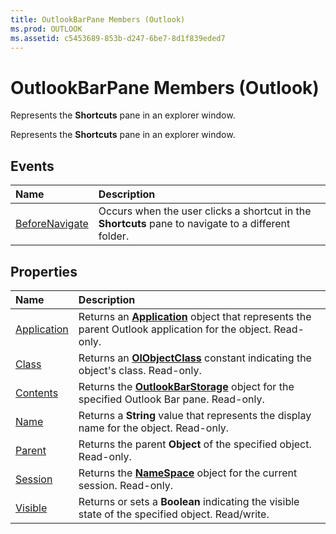 ```yaml
---
title: OutlookBarPane Members (Outlook)
ms.prod: OUTLOOK
ms.assetid: c5453689-853b-d247-6be7-8d1f839eded7
---
```



# OutlookBarPane Members (Outlook)
Represents the  **Shortcuts** pane in an explorer window.

Represents the  **Shortcuts** pane in an explorer window.


## Events



|**Name**|**Description**|
|:-----|:-----|
|[BeforeNavigate](outlookbarpane-beforenavigate-event-outlook.md)|Occurs when the user clicks a shortcut in the  **Shortcuts** pane to navigate to a different folder.|

## Properties



|**Name**|**Description**|
|:-----|:-----|
|[Application](outlookbarpane-application-property-outlook.md)|Returns an  **[Application](application-object-outlook.md)** object that represents the parent Outlook application for the object. Read-only.|
|[Class](outlookbarpane-class-property-outlook.md)|Returns an  **[OlObjectClass](olobjectclass-enumeration-outlook.md)** constant indicating the object's class. Read-only.|
|[Contents](outlookbarpane-contents-property-outlook.md)|Returns the  **[OutlookBarStorage](outlookbarstorage-object-outlook.md)** object for the specified Outlook Bar pane. Read-only.|
|[Name](outlookbarpane-name-property-outlook.md)|Returns a  **String** value that represents the display name for the object. Read-only.|
|[Parent](outlookbarpane-parent-property-outlook.md)|Returns the parent  **Object** of the specified object. Read-only.|
|[Session](outlookbarpane-session-property-outlook.md)|Returns the  **[NameSpace](namespace-object-outlook.md)** object for the current session. Read-only.|
|[Visible](outlookbarpane-visible-property-outlook.md)|Returns or sets a  **Boolean** indicating the visible state of the specified object. Read/write.|

